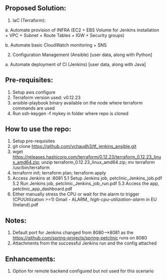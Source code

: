 Proposed Solution:
-----------------
1. IaC (Terraform): 

  a. Automate provision of INFRA (EC2 + EBS Volume for Jenkins installation + VPC + Subnet + Route Tables + IGW + Security groups)

  b. Automate basic CloudWatch monitoring + SNS

2. Configuration Management (Ansible) [user data, along with Python]

  a. Automate deployment of CI (Jenkins) [user data, along with Java]


Pre-requisites:
--------------
1. Setup aws configure
2. Terraform version used: v0.12.23
3. ansible-playbook binary available on the node where terraform commands are used
4. Run ssh-keygen -f mykey in folder where repo is cloned

How to use the repo:
-------------------
1. Setup pre-requisites
2. git clone https://github.com/vchaudh3/tf_jenkins_ansible.git
3. wget https://releases.hashicorp.com/terraform/0.12.23/terraform_0.12.23_linux_amd64.zip; unzip terraform_0.12.23_linux_amd64.zip; mv terraform /usr/bin/terraform
4. terraform init; terraform plan; terraform apply
5. Access Jenkins at <ec2-pub-ip>:8081
5.1 Setup Jenkins job, petclinic_Jenkins_job.pdf
5.2 Run Jenkins job, petclinic_Jenkins_job_run.pdf
5.3 Access the app, petclinic_app_dashboard.pdf
6. Either manually stress the CPU or wait for the alarm to trigger (CPUUtilization >=1) Gmail - ALARM_ _high-cpu-utilization-alarm_ in EU (Ireland).pdf

Notes:
-----
1. Default port for Jenkins changed from 8080-->8081 as the https://github.com/spring-projects/spring-petclinic runs on 8080
2. Attachments from the successful Jenkins run and the config attached


Enhancements:
------------
1. Option for remote backend configured but not used for this scenario


